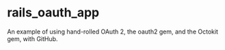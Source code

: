 # rails_oauth_app
An example of using hand-rolled OAuth 2, the oauth2 gem, and the Octokit gem, with GitHub.

